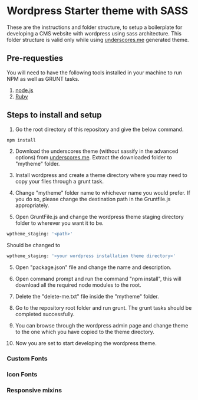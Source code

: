 # Wordpress Starter theme with SASS

These are the instructions and folder structure, to setup a boilerplate for developing a CMS website with wordpress using sass architecture. This folder structure is valid only while using [underscores.me](http://underscores.me/) generated theme.

## Pre-requesties

You will need to have the following tools installed in your machine to run NPM as well as GRUNT tasks.

1. [node.js](https://nodejs.org/)
2. [Ruby](http://rubyinstaller.org/)


## Steps to install and setup

1. Go the root directory of this repository and give the below command.

```bash
npm install
```

2. Download the underscores theme (without sassify in the advanced options) from [underscores.me](http://underscores.me/). 
Extract the downloaded folder to "mytheme" folder.

3. Install wordpress and create a theme directory where you may need to copy your files through a grunt task.

4. Change "mytheme" folder name to whichever name you would prefer. If you do so, please change the destination path in the Gruntfile.js appropriately.

5. Open GruntFile.js and change the wordpress theme staging directory folder to wherever you want it to be.

```bash
wptheme_staging: '<path>'
```
Should be changed to 

```bash
wptheme_staging: '<your wordpress installation theme directory>'
```

5. Open "package.json" file and change the name and description.

6. Open command prompt and run the command "npm install", this will download all the required node modules to the root.

7. Delete the "delete-me.txt" file inside the "mytheme" folder.

8. Go to the repository root folder and run grunt. The grunt tasks should be completed successfully.

9. You can browse through the wordpress admin page and change theme to the one which you have copied to the theme directory.

10. Now you are set to start developing the wordpress theme.

### Custom Fonts

### Icon Fonts

### Responsive mixins
